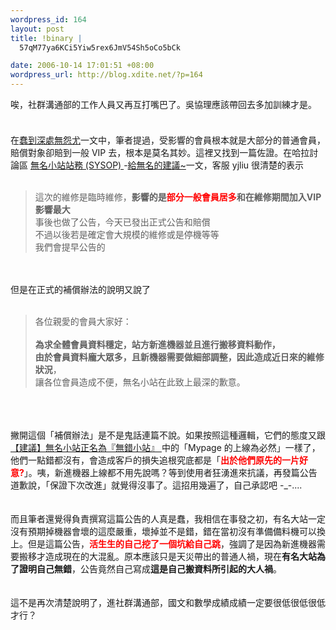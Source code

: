 ```yaml
--- 
wordpress_id: 164
layout: post
title: !binary |
  57qM77ya6KCi5Yiw5rex6JmV54Sh5oCo5bCk

date: 2006-10-14 17:01:51 +08:00
wordpress_url: http://blog.xdite.net/?p=164
---
```

唉，社群溝通部的工作人員又再互打嘴巴了。吳協理應該帶回去多加訓練才是。 　　　　　　　　　　 　　　　　　　　　　 　　　　　　　　　　<br /><br />在<a href="../../../../../?p=163">蠢到深處無怨尤</a>一文中，筆者提過，受影響的會員根本就是大部分的普通會員，賠償對象卻賠到一般 VIP 去，根本是莫名其妙。這裡又找到一篇佐證。在哈拉討論區 <a href="http://www.wretch.cc/hala/viewforum.php?f=1">無名小站站務 (SYSOP) </a>-<a href="http://www.wretch.cc/hala/viewtopic.php?t=109441">給無名的建議~</a>一文，客服 yjliu 很清楚的表示　　　　　　　　　　 　　　　　　　　　　 　　　　　　　　　　<br /><br /><blockquote>    這次的維修是臨時維修，<font style="font-weight: bold;">影響的是<font style="color: rgb(255, 0, 0);">部分一般會員居多</font>和在維修期間加入VIP影響最大</font><br />   事後也做了公告，今天已發出正式公告和賠償<br />   不過以後若是確定會大規模的維修或是停機等等<br />   我們會提早公告的</blockquote><br /><br />但是在正式的補償辦法的說明又說了　　　　　　　　　　 　　　　　　　　　　 　　　　　　　　　　<br /><br /><blockquote>    各位親愛的會員大家好：<br /><br /><font style="font-weight: bold;">    為求全體會員資料穩定，站方新進機器並且進行搬移資料動作，</font><br /><font style="font-weight: bold;">    由於會員資料龐大眾多，且新機器需要做細部調整，因此造成近日來的維修狀況</font>，<br />   讓各位會員造成不便，無名小站在此致上最深的歉意。</blockquote><br /><br /><br />撇開這個「補償辦法」是不是鬼話連篇不說。如果按照這種邏輯，它們的態度又跟<a href="../../../../../?p=160">【建議】無名小站正名為『無錯小站』 </a>中的「Mypage 的上線為必然」一樣了，他們一點錯都沒有，會造成客戶的損失追根究底都是「<font style="font-weight: bold; color: rgb(255, 0, 0);">出於他們原先的一片好意?</font>」。咦，新進機器上線都不用先說嗎？等到使用者狂湧進來抗議，再發篇公告道歉說，「保證下次改進」就覺得沒事了。這招用幾遍了，自己承認吧 -_-....　　　　　　　　　　 　　　　　　　　　　 　　　　　　　　　　<br /><br /><br />而且筆者還覺得負責撰寫這篇公告的人真是蠢，我相信在事發之初，有名大站一定沒有預期掉機器會壞的這麼嚴重，壞掉並不是錯，錯在當初沒有準備備料機可以換上。但是這篇公告，<font style="font-weight: bold; color: rgb(255, 0, 0);">活生生的自己挖了一個坑給自己跳</font>，強調了是因為新進機器需要搬移才造成現在的大混亂。原本應該只是天災帶出的普通人禍，現在<font style="font-weight: bold;">有名大站為了證明自己無錯</font>，公告竟然自己寫成<font style="font-weight: bold;">這是自己搬資料所引起的大人禍</font>。　　　　　　　　　　 　　　　　　　　　　 　　　　　　　　　　<br /><br /><br />這不是再次清楚說明了，進社群溝通部，國文和數學成績成績一定要很低很低很低才行？
